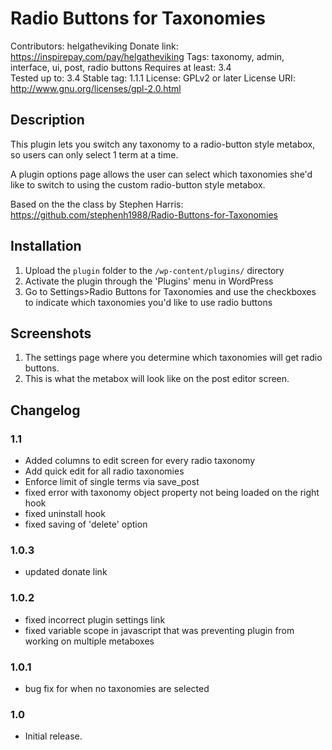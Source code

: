 # Radio Buttons for Taxonomies  
Contributors: helgatheviking
Donate link: https://inspirepay.com/pay/helgatheviking
Tags: taxonomy, admin, interface, ui, post, radio buttons
Requires at least: 3.4   
Tested up to: 3.4
Stable tag: 1.1.1
License: GPLv2 or later
License URI: http://www.gnu.org/licenses/gpl-2.0.html   


## Description

This plugin lets you switch any taxonomy to a radio-button style metabox, so users can only select 1 term at a time.

A plugin options page allows the user can select which taxonomies she'd like to switch to using the custom radio-button style metabox.  

Based on the the class by Stephen Harris:  
https://github.com/stephenh1988/Radio-Buttons-for-Taxonomies

## Installation

1. Upload the `plugin` folder to the `/wp-content/plugins/` directory
1. Activate the plugin through the 'Plugins' menu in WordPress
1. Go to Settings>Radio Buttons for Taxonomies and use the checkboxes to indicate which taxonomies you'd like to use radio buttons  

## Screenshots

1. The settings page where you determine which taxonomies will get radio buttons.
2. This is what the metabox will look like on the post editor screen.

## Changelog

### 1.1
* Added columns to edit screen for every radio taxonomy
* Add quick edit for all radio taxonomies
* Enforce limit of single terms via save_post
* fixed error with taxonomy object property not being loaded on the right hook
* fixed uninstall hook
* fixed saving of 'delete' option

### 1.0.3
* updated donate link

### 1.0.2 
* fixed incorrect plugin settings link
* fixed variable scope in javascript that was preventing plugin from working on multiple metaboxes

### 1.0.1 
* bug fix for when no taxonomies are selected

### 1.0
* Initial release.